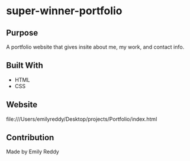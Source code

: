 # super-winner-portfolio
## Purpose
A portfolio website that gives insite about me, my work, and contact info. 

## Built With
* HTML
* CSS

## Website
file:///Users/emilyreddy/Desktop/projects/Portfolio/index.html

## Contribution
Made by Emily Reddy
